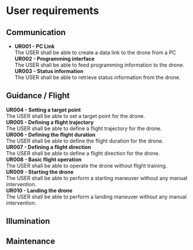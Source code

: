 # User requirements
## Communication
- **UR001 - PC Link**  
The USER shall be able to create a data link to the drone from a PC  
**UR002 - Programming interface**  
The USER shall be able to feed programming information to the drone.  
**UR003 - Status information**  
The USER shall be able to retrieve status information from the drone.  

## Guidance / Flight
**UR004 - Setting a target point**  
The USER shall be able to set a target point for the drone.  
**UR005 - Defining a flight trajectory**  
The USER shall be able to define a flight trajectory for the drone.  
**UR006 - Defining the flight duration**  
The USER shall be able to define the flight duration for the drone.  
**UR007 - Defining a flight direction**  
The USER shall be able to define a flight direction for the drone.  
**UR008 - Basic flight operation**  
The USER shall be able to operate the drone without flight training.  
**UR009 - Starting the drone**  
The USER shall be able to perform a starting maneuver without any manual intervention.  
**UR010 - Landing the drone**  
The USER shall be able to perform a landing maneuver without any manual intervention.  

## Illumination

## Maintenance
